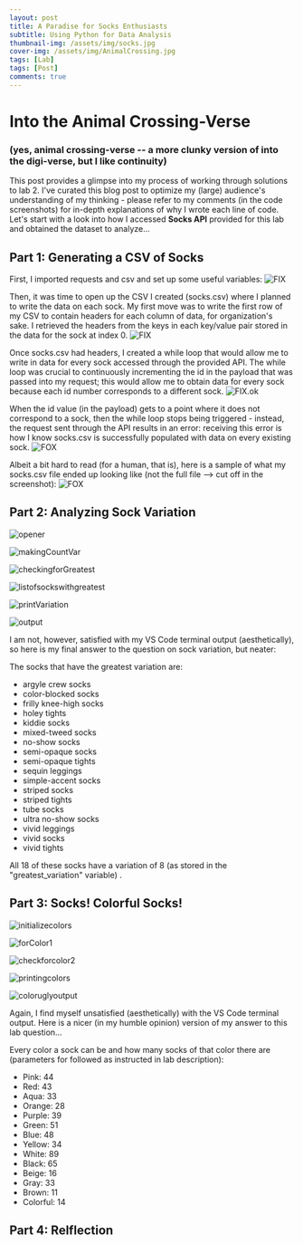 ```yaml
---
layout: post
title: A Paradise for Socks Enthusiasts 
subtitle: Using Python for Data Analysis 
thumbnail-img: /assets/img/socks.jpg
cover-img: /assets/img/AnimalCrossing.jpg
tags: [Lab]
tags: [Post] 
comments: true
---
```


# Into the Animal Crossing-Verse 
### (yes, animal crossing-verse -- a more clunky version of into the digi-verse, but I like continuity) 

This post provides a glimpse into my process of working through solutions to lab 2. I've curated this blog post to optimize my (large) audience's understanding of my thinking - please refer to my comments (in the code screenshots) for in-depth explanations of why I wrote each line of code. Let's start with a look into how I accessed **Socks API** provided for this lab and obtained the dataset to analyze... 

## Part 1: Generating a CSV of Socks

First, I imported requests and csv and set up some useful variables: 
![FIX](../assets/initializerssocks.jpg)

Then, it was time to open up the CSV I created (socks.csv) where I planned to write the data on each sock. My first move was to write the first row of my CSV to contain headers for each column of data, for organization's sake. I retrieved the headers from the keys in each key/value pair stored in the data for the sock at index 0. 
![FIX](../assets/openingfile.jpg)


Once socks.csv had headers, I created a while loop that would allow me to write in data for every sock accessed through the provided API. The while loop was crucial to continuously incrementing the id in the payload that was passed into my request; this would allow me to obtain data for every sock because each id number corresponds to a different sock.
![FIX.ok](../assets/while.jpg)


When the id value (in the payload) gets to a point where it does not correspond to a sock, then the while loop stops being triggered - instead, the request sent through the API results in an error: receiving this error is how I know socks.csv is successfully populated with data on every existing sock.
![FOX](../assets/else.jpg)


Albeit a bit hard to read (for a human, that is), here is a sample of what my socks.csv file ended up looking like (not the full file --> cut off in the screenshot):
![FOX](../assets/csv.jpg)



## Part 2: Analyzing Sock Variation 
![opener](../assets/img/openerVariation.jpg)

![makingCountVar](../assets/img/VariationList.jpg)

![checkingforGreatest](../assets/img/greatestVariation.jpg)

![listofsockswithgreatest](../assets/img/greatestList.jpg)

![printVariation](../assets/img/printVariation.jpg)

![output](../assets/img/variationOutput.jpg)

I am not, however, satisfied with my VS Code terminal output (aesthetically), so here is my final answer to the question
on sock variation, but neater: 

The socks that have the greatest variation are:
- argyle crew socks 
- color-blocked socks
- frilly knee-high socks
- holey tights
- kiddie socks
- mixed-tweed socks
- no-show socks
- semi-opaque socks
- semi-opaque tights
- sequin leggings
- simple-accent socks
- striped socks
- striped tights
- tube socks
- ultra no-show socks
- vivid leggings
- vivid socks
- vivid tights

All 18 of these socks have a variation of 8 (as stored in the "greatest_variation" variable) . 


## Part 3: Socks! Colorful Socks!

![initializecolors](../assets/img/initializeColors.jpg)

![forColor1](../assets/img/Color1loop.jpg)

![checkforcolor2](../assets/img/Color2loop.jpg)

![printingcolors](../assets/img/printSockcolors.jpg)

![coloruglyoutput](../assets/img/colorOutput.jpg)

Again, I find myself unsatisfied (aesthetically) with the VS Code terminal output. Here is a nicer (in my humble opinion) version of my answer to this lab question...

Every color a sock can be and how many socks of that color there are (parameters for followed as instructed in lab description): 
- Pink: 44
- Red: 43
- Aqua: 33
- Orange: 28
- Purple: 39
- Green: 51
- Blue: 48
- Yellow: 34
- White: 89
- Black: 65
- Beige: 16
- Gray: 33 
- Brown: 11
- Colorful: 14


## Part 4: Relflection

